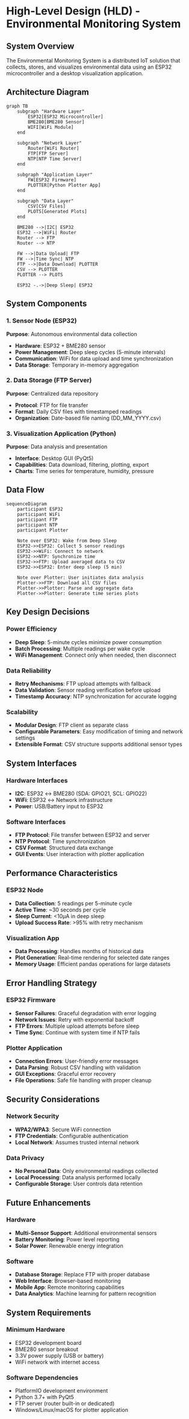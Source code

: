 # High-Level Design (HLD) - Environmental Monitoring System

## System Overview

The Environmental Monitoring System is a distributed IoT solution that collects, stores, and visualizes environmental data using an ESP32 microcontroller and a desktop visualization application.

## Architecture Diagram

```mermaid
graph TB
    subgraph "Hardware Layer"
        ESP32[ESP32 Microcontroller]
        BME280[BME280 Sensor]
        WIFI[WiFi Module]
    end
    
    subgraph "Network Layer"
        Router[WiFi Router]
        FTP[FTP Server]
        NTP[NTP Time Server]
    end
    
    subgraph "Application Layer"
        FW[ESP32 Firmware]
        PLOTTER[Python Plotter App]
    end
    
    subgraph "Data Layer"
        CSV[CSV Files]
        PLOTS[Generated Plots]
    end
    
    BME280 -->|I2C| ESP32
    ESP32 -->|WiFi| Router
    Router --> FTP
    Router --> NTP
    
    FW -->|Data Upload| FTP
    FW -->|Time Sync| NTP
    FTP -->|Data Download| PLOTTER
    CSV --> PLOTTER
    PLOTTER --> PLOTS
    
    ESP32 -.->|Deep Sleep| ESP32
```

## System Components

### 1. Sensor Node (ESP32)
**Purpose**: Autonomous environmental data collection
- **Hardware**: ESP32 + BME280 sensor
- **Power Management**: Deep sleep cycles (5-minute intervals)
- **Communication**: WiFi for data upload and time synchronization
- **Data Storage**: Temporary in-memory aggregation

### 2. Data Storage (FTP Server)
**Purpose**: Centralized data repository
- **Protocol**: FTP for file transfer
- **Format**: Daily CSV files with timestamped readings
- **Organization**: Date-based file naming (DD_MM_YYYY.csv)

### 3. Visualization Application (Python)
**Purpose**: Data analysis and presentation
- **Interface**: Desktop GUI (PyQt5)
- **Capabilities**: Data download, filtering, plotting, export
- **Charts**: Time series for temperature, humidity, pressure

## Data Flow

```mermaid
sequenceDiagram
    participant ESP32
    participant WiFi
    participant FTP
    participant NTP
    participant Plotter
    
    Note over ESP32: Wake from Deep Sleep
    ESP32->>ESP32: Collect 5 sensor readings
    ESP32->>WiFi: Connect to network
    ESP32->>NTP: Synchronize time
    ESP32->>FTP: Upload averaged data to CSV
    ESP32->>ESP32: Enter deep sleep (5 min)
    
    Note over Plotter: User initiates data analysis
    Plotter->>FTP: Download all CSV files
    Plotter->>Plotter: Parse and aggregate data
    Plotter->>Plotter: Generate time series plots
```

## Key Design Decisions

### Power Efficiency
- **Deep Sleep**: 5-minute cycles minimize power consumption
- **Batch Processing**: Multiple readings per wake cycle
- **WiFi Management**: Connect only when needed, then disconnect

### Data Reliability
- **Retry Mechanisms**: FTP upload attempts with fallback
- **Data Validation**: Sensor reading verification before upload
- **Timestamp Accuracy**: NTP synchronization for accurate logging

### Scalability
- **Modular Design**: FTP client as separate class
- **Configurable Parameters**: Easy modification of timing and network settings
- **Extensible Format**: CSV structure supports additional sensor types

## System Interfaces

### Hardware Interfaces
- **I2C**: ESP32 ↔ BME280 (SDA: GPIO21, SCL: GPIO22)
- **WiFi**: ESP32 ↔ Network infrastructure
- **Power**: USB/Battery input to ESP32

### Software Interfaces
- **FTP Protocol**: File transfer between ESP32 and server
- **NTP Protocol**: Time synchronization
- **CSV Format**: Structured data exchange
- **GUI Events**: User interaction with plotter application

## Performance Characteristics

### ESP32 Node
- **Data Collection**: 5 readings per 5-minute cycle
- **Active Time**: ~30 seconds per cycle
- **Sleep Current**: <10μA in deep sleep
- **Upload Success Rate**: >95% with retry mechanism

### Visualization App
- **Data Processing**: Handles months of historical data
- **Plot Generation**: Real-time rendering for selected date ranges
- **Memory Usage**: Efficient pandas operations for large datasets

## Error Handling Strategy

### ESP32 Firmware
- **Sensor Failures**: Graceful degradation with error logging
- **Network Issues**: Retry with exponential backoff
- **FTP Errors**: Multiple upload attempts before sleep
- **Time Sync**: Continue with system time if NTP fails

### Plotter Application
- **Connection Errors**: User-friendly error messages
- **Data Parsing**: Robust CSV handling with validation
- **GUI Exceptions**: Graceful error recovery
- **File Operations**: Safe file handling with proper cleanup

## Security Considerations

### Network Security
- **WPA2/WPA3**: Secure WiFi connection
- **FTP Credentials**: Configurable authentication
- **Local Network**: Assumes trusted internal network

### Data Privacy
- **No Personal Data**: Only environmental readings collected
- **Local Processing**: Data analysis performed locally
- **Configurable Storage**: User controls data retention

## Future Enhancements

### Hardware
- **Multi-Sensor Support**: Additional environmental sensors
- **Battery Monitoring**: Power level reporting
- **Solar Power**: Renewable energy integration

### Software
- **Database Storage**: Replace FTP with proper database
- **Web Interface**: Browser-based monitoring
- **Mobile App**: Remote monitoring capabilities
- **Data Analytics**: Machine learning for pattern recognition

## System Requirements

### Minimum Hardware
- ESP32 development board
- BME280 sensor breakout
- 3.3V power supply (USB or battery)
- WiFi network with internet access

### Software Dependencies
- PlatformIO development environment
- Python 3.7+ with PyQt5
- FTP server (router built-in or dedicated)
- Windows/Linux/macOS for plotter application
